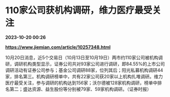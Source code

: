 # 110家公司获机构调研，维力医疗最受关注

**2023-10-20 00:26**

**https://www.jiemian.com/article/10257348.html**

10月20日消息，近5个交易日（10月13日至10月19日）两市约110家公司被机构调研，调研机构类型显示，证券公司共对93家公司进行调研，即84.55%的上市公司调研活动有证券公司参与；基金公司调研88家，位列其后；阳光私募机构调研44家，排名第三。机构调研榜单中，共有22家公司获20家以上机构扎堆调研。维力医疗最受关注，参与调研的机构达到156家；沃尔德被128家机构调研，榜单中排名第二；盛达资源、益生股份等分别被79家、59家机构调研。（证券时报）